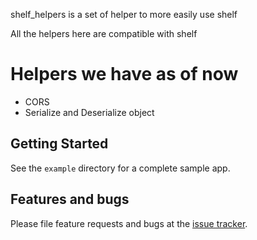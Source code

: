 shelf_helpers is a set of helper to more easily use shelf

All the helpers here are compatible with shelf

# Helpers we have as of now

- CORS
- Serialize and Deserialize object

## Getting Started

See the `example` directory for a complete sample app.

## Features and bugs 

Please file feature requests and bugs at the [issue tracker](https://github.com/kleak/shelf_helpers/issues).

